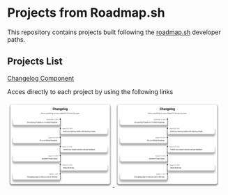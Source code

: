 # Projects from Roadmap.sh

This repository contains projects built following the [roadmap.sh](https://roadmap.sh/) developer paths.

## Projects List

[Changelog Component](https://roadmap.sh/projects/changelog-component)

Acces directly to each project by using the following links

<p align="left">
  <a href='/frontend/04-changelog-component/'>
    <img width="48%" src="./frontend/assets/images/changelog.png" alt="changelog example" />
  </a>
  <a href='/Frontend Projects/02-basic-html-website/'>
    <img width="48%" src="./frontend/assets/images/changelog.png" alt="changelog example"  />
  </a>
</p>
